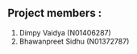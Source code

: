 Project members : 
----------------------
1) Dimpy Vaidya (N01406287)
2) Bhawanpreet Sidhu (N01372787)


